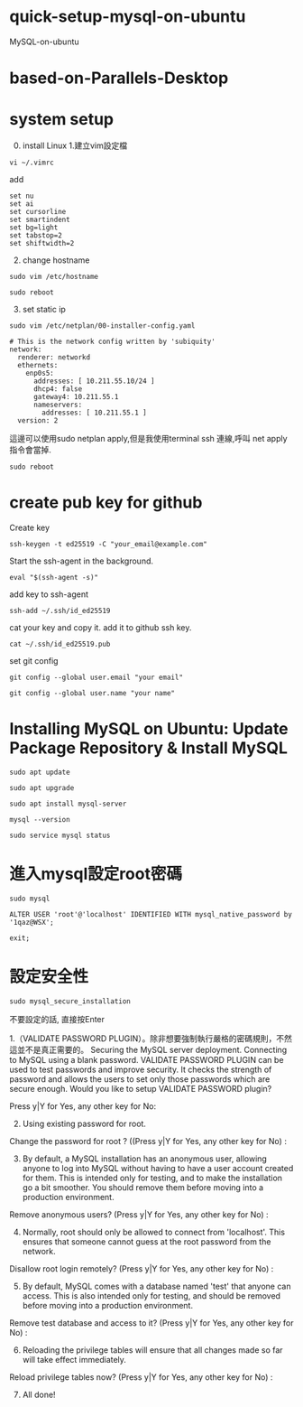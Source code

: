 # quick-setup-mysql-on-ubuntu
MySQL-on-ubuntu

# based-on-Parallels-Desktop
# system setup
0. install Linux
1.建立vim設定檔
~~~
vi ~/.vimrc
~~~
add
~~~
set nu
set ai
set cursorline
set smartindent
set bg=light
set tabstop=2
set shiftwidth=2
~~~
2. change hostname
~~~
sudo vim /etc/hostname
~~~
~~~
sudo reboot
~~~
3. set static ip
~~~
sudo vim /etc/netplan/00-installer-config.yaml
~~~
~~~
# This is the network config written by 'subiquity'
network:
  renderer: networkd
  ethernets:
    enp0s5:
      addresses: [ 10.211.55.10/24 ]
      dhcp4: false
      gateway4: 10.211.55.1
      nameservers:
        addresses: [ 10.211.55.1 ]
  version: 2
~~~
這邊可以使用sudo netplan apply,但是我使用terminal ssh 連線,呼叫 net apply指令會當掉.
~~~
sudo reboot
~~~
# create pub key for github
Create key
~~~
ssh-keygen -t ed25519 -C "your_email@example.com"
~~~
Start the ssh-agent in the background.
~~~
eval "$(ssh-agent -s)"
~~~
add key to ssh-agent
~~~
ssh-add ~/.ssh/id_ed25519
~~~
cat your key and copy it.
add it to github ssh key.
~~~
cat ~/.ssh/id_ed25519.pub
~~~
set git config
~~~
git config --global user.email "your email"
~~~
~~~
git config --global user.name "your name"
~~~

# Installing MySQL on Ubuntu: Update Package Repository & Install MySQL
~~~
sudo apt update
~~~
~~~
sudo apt upgrade
~~~
~~~
sudo apt install mysql-server
~~~
~~~
mysql --version
~~~
~~~
sudo service mysql status
~~~

# 進入mysql設定root密碼
~~~
sudo mysql
~~~
~~~
ALTER USER 'root'@'localhost' IDENTIFIED WITH mysql_native_password by '1qaz@WSX';
~~~
~~~
exit;
~~~


# 設定安全性
~~~
sudo mysql_secure_installation
~~~

不要設定的話, 直接按Enter

1.（VALIDATE PASSWORD PLUGIN）。除非想要強制執行嚴格的密碼規則，不然這並不是真正需要的。
Securing the MySQL server deployment. Connecting to MySQL using a blank password. VALIDATE PASSWORD PLUGIN can be used to test passwords and improve security. It checks the strength of password and allows the users to set only those passwords which are secure enough. Would you like to setup VALIDATE PASSWORD plugin? 

Press y|Y for Yes, any other key for No:

2. Using existing password for root.

Change the password for root ? ((Press y|Y for Yes, any other key for No) : 

3. By default, a MySQL installation has an anonymous user, allowing anyone to log into MySQL without having to have a user account created for them. This is intended only for testing, and to make the installation go a bit smoother. You should remove them before moving into a production environment.

Remove anonymous users? (Press y|Y for Yes, any other key for No) :

4. Normally, root should only be allowed to connect from 'localhost'. This ensures that someone cannot guess at the root password from the network.

Disallow root login remotely? (Press y|Y for Yes, any other key for No) :

5. By default, MySQL comes with a database named 'test' that anyone can access. This is also intended only for testing, and should be removed before moving into a production environment.

Remove test database and access to it? (Press y|Y for Yes, any other key for No) : 

6. Reloading the privilege tables will ensure that all changes made so far will take effect immediately.

Reload privilege tables now? (Press y|Y for Yes, any other key for No) :

7. All done!


